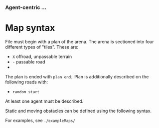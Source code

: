 ### Agent-centric ...

# Map syntax
File must begin with a plan of the arena.
The arena is sectioned into four different types of "tiles". These are:
* `X` offroad, unpassable terrain
* `-` passable road
*
The plan is ended with `plan end;`
Plan is additionally described on the following roads with:
* `random start`

At least one agent must be described. 

Static and moving obstacles can be defined using the following syntax.
 

For examples, see `./exampleMaps/`
